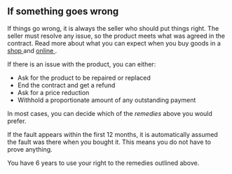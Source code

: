 ##  If something goes wrong

If things go wrong, it is always the seller who should put things right. The
seller must resolve any issue, so the product meets what was agreed in the
contract. Read more about what you can expect when you buy goods in a [ shop
](/en/consumer/shopping/rights-when-buying-in-a-shop/) and [ online
](/en/consumer/shopping/shopping-online/) .

If there is an issue with the product, you can either:

  * Ask for the product to be repaired or replaced 
  * End the contract and get a refund 
  * Ask for a price reduction 
  * Withhold a proportionate amount of any outstanding payment 

In most cases, you can decide which of the _remedies_ above you would prefer.

If the fault appears within the first 12 months, it is automatically assumed
the fault was there when you bought it. This means you do not have to prove
anything.

You have 6 years to use your right to the remedies outlined above.
